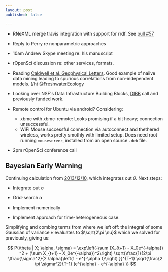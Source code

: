 ```yaml
---
layout: post
published: false

---
```



- RNeXML merge travis integration with support for rrdf. See [pull #57](https://github.com/ropensci/RNeXML/pull/57)
- Reply to Perry re nonparametric approaches

- 10am Andrew Skype meeting re: his manuscript

- rOpenSci discussion re: other services, formats. 

- Reading [Caldwell et al, Geophysical Letters](http://doi.org/10.1002/2014GL059205 "Statistical Significance of Climate Sensitivity Predictors Obtained by Data Mining"). Good example of naiive data mining leading to spurious correlations from non-independent models.  (/ht [@FreshwaterEcology](http://twitter.com/FreshwaterEcology)


- Looking over NSF's Data Infrastructure Building Blocks, [DIBB](http://www.nsf.gov/funding/pgm_summ.jsp?pims_id=504776&WT.mc_id=USNSF_39&WT.mc_ev=click) call and previously funded work.  


- Remote control for Ubuntu via android?  Considering: 
  - xbmc with xbmc-remote: Looks promising if a bit heavy; connection unsuccessful.  
  - WiFi Mouse successful connection via autoconnect and thethered wireless, works pretty smothly with limited setup.  Does need root running `mouseserver`, installed from an open source `.deb` file.  


- 2pm rOpenSci conference call




Bayesian Early Warning
----------------------

Continuing calculation from [2013/12/10](http://carlboettiger.info/2013/12/10/notes.html), which integrates out $\theta$.  Next steps: 

- Integrate out $\sigma$
- Grid-search $\alpha$
- Implement numerically

- Implement approach for time-heterogeneous case.  


Simplifying and combing terms from where we left off: the integral of some Gaussian of variance $\nu$ evaluates to $\sqrt{2\pi \nu}$ which we solved for previously, giving us:  


$$ P(\theta | X; \alpha, \sigma) = \exp\left(-\sum (X_{t+1} - X_0e^{-\alpha}) ^2 + (\sum X_{t+1} - X_0e^{-\alpha})^2\right)  \sqrt{\frac{1}{2\pi \tfrac{\sigma^2}{2 \alpha}\left(1 - e^{-\alpha t}\right) }}^{T-1} \sqrt{\frac{2 \pi \sigma^2}{T-1} (e^{\alpha} - e^{-\alpha} )}  $$


